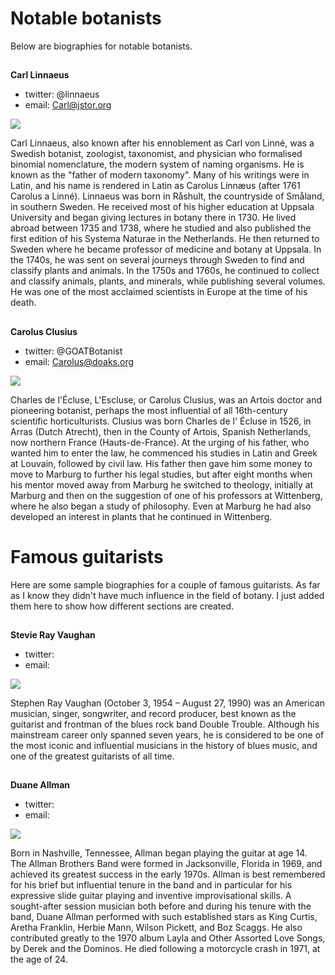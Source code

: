 <param ve-config 
       title="Plant Humanities Lab"
       layout="index">

# Notable botanists

Below are biographies for notable botanists.

##
**Carl Linnaeus**

- twitter: @linnaeus
- email: Carl@jstor.org

![](https://visual-essays.app/thumbnail?size=400x260&url=https://upload.wikimedia.org/wikipedia/commons/thumb/6/68/Carl_von_Linn%C3%A9.jpg/496px-Carl_von_Linn%C3%A9.jpg)

Carl Linnaeus, also known after his ennoblement as Carl von Linné, was a Swedish botanist, zoologist, taxonomist, and physician who formalised binomial nomenclature, the modern system of naming organisms. He is known as the "father of modern taxonomy". Many of his writings were in Latin, and his name is rendered in Latin as Carolus Linnæus (after 1761 Carolus a Linné).  Linnaeus was born in Råshult, the countryside of Småland, in southern Sweden. He received most of his higher education at Uppsala University and began giving lectures in botany there in 1730. He lived abroad between 1735 and 1738, where he studied and also published the first edition of his Systema Naturae in the Netherlands. He then returned to Sweden where he became professor of medicine and botany at Uppsala. In the 1740s, he was sent on several journeys through Sweden to find and classify plants and animals. In the 1750s and 1760s, he continued to collect and classify animals, plants, and minerals, while publishing several volumes. He was one of the most acclaimed scientists in Europe at the time of his death.

##
**Carolus Clusius**

- twitter: @GOATBotanist
- email: Carolus@doaks.org

![](https://visual-essays.app/thumbnail?size=400x260&url=https://upload.wikimedia.org/wikipedia/commons/thumb/5/50/Carolus_Clusius00.jpg/462px-Carolus_Clusius00.jpg)

Charles de l'Écluse, L'Escluse, or Carolus Clusius, was an Artois doctor and pioneering botanist, perhaps the most influential of all 16th-century scientific horticulturists.  Clusius was born Charles de l' Écluse in 1526, in Arras (Dutch Atrecht), then in the County of Artois, Spanish Netherlands, now northern France (Hauts-de-France). At the urging of his father, who wanted him to enter the law, he commenced his studies in Latin and Greek at Louvain, followed by civil law. His father then gave him some money to move to Marburg to further his legal studies, but after eight months when his mentor moved away from Marburg he switched to theology, initially at Marburg and then on the suggestion of one of his professors at Wittenberg, where he also began a study of philosophy. Even at Marburg he had also developed an interest in plants that he continued in Wittenberg.

# Famous guitarists

Here are some sample biographies for a couple of famous guitarists.  As far as I know they didn't have much influence in the field of botany.  I just added them here to show how different sections are created.

##
**Stevie Ray Vaughan**

- twitter: 
- email: 

![](https://visual-essays.app/thumbnail?size=400x260&url=https://upload.wikimedia.org/wikipedia/commons/5/57/Stevie_Ray_Vaughan%2C_1989.jpg)

Stephen Ray Vaughan (October 3, 1954 – August 27, 1990) was an American musician, singer, songwriter, and record producer, best known as the guitarist and frontman of the blues rock band Double Trouble. Although his mainstream career only spanned seven years, he is considered to be one of the most iconic and influential musicians in the history of blues music, and one of the greatest guitarists of all time.

##
**Duane Allman**

- twitter: 
- email: 

![](https://visual-essays.app/thumbnail?size=400x260&url=https://upload.wikimedia.org/wikipedia/commons/thumb/6/68/Duane_Allman.jpg/438px-Duane_Allman.jpg)

Born in Nashville, Tennessee, Allman began playing the guitar at age 14. The Allman Brothers Band were formed in Jacksonville, Florida in 1969, and achieved its greatest success in the early 1970s. Allman is best remembered for his brief but influential tenure in the band and in particular for his expressive slide guitar playing and inventive improvisational skills. A sought-after session musician both before and during his tenure with the band, Duane Allman performed with such established stars as King Curtis, Aretha Franklin, Herbie Mann, Wilson Pickett, and Boz Scaggs. He also contributed greatly to the 1970 album Layla and Other Assorted Love Songs, by Derek and the Dominos. He died following a motorcycle crash in 1971, at the age of 24.

